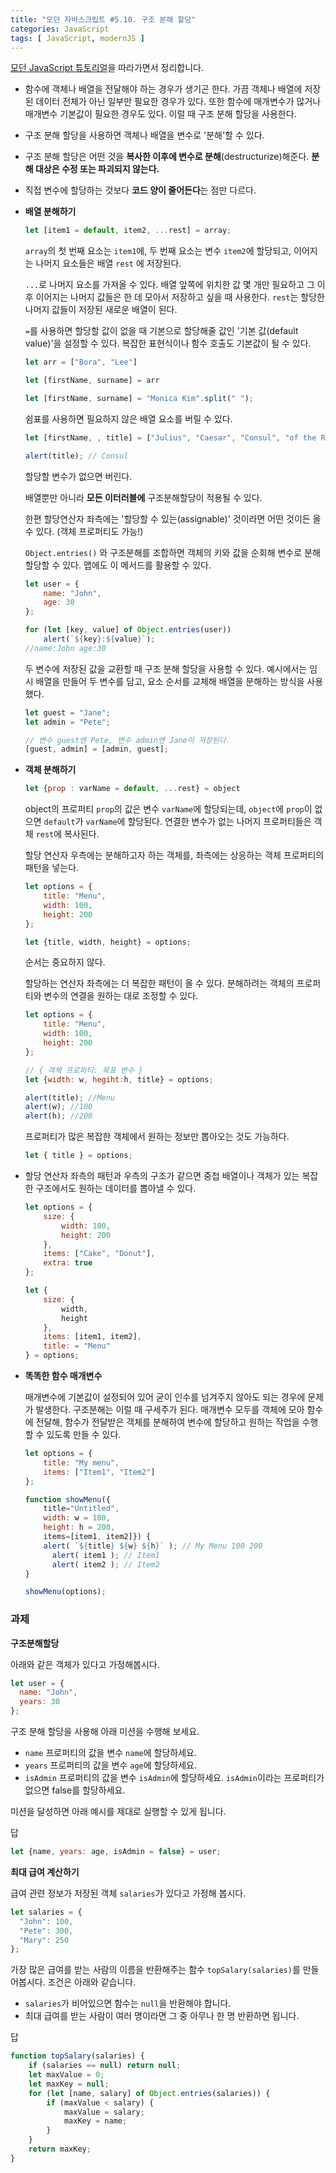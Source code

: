 ```yaml
---
title: "모던 자바스크립트 #5.10. 구조 분해 할당"
categories: JavaScript
tags: [ JavaScript, modernJS ]
---
```


[모던 JavaScript 튜토리얼](https://ko.javascript.info/)을 따라가면서 정리합니다.



- 함수에 객체나 배열을 전달해야 하는 경우가 생기곤 한다. 가끔 객체나 배열에 저장된 데이터 전체가 아닌 일부만 필요한 경우가 있다. 또한 함수에 매개변수가 많거나 매개변수 기본값이 필요한 경우도 있다. 이럴 때 구조 분해 할당을 사용한다.

- 구조 분해 할당을 사용하면 객체나 배열을 변수로 '분해'할 수 있다. 

- 구조 분해 할당은 어떤 것을 **복사한 이후에 변수로 분해**(destructurize)해준다. **분해 대상은 수정 또는 파괴되지 않는다.** 

- 직접 변수에 할당하는 것보다 **코드 양이 줄어든다**는 점만 다르다. 

- **배열 분해하기**

  ```js
  let [item1 = default, item2, ...rest] = array;
  ```

  `array`의 첫 번째 요소는 `item1`에, 두 번째 요소는 변수 `item2`에 할당되고, 이어지는 나머지 요소들은 배열 `rest` 에 저장된다.

  `...`로 나머지 요소를 가져올 수 있다. 배열 앞쪽에 위치한 값 몇 개만 필요하고 그 이후 이어지는 나머지 값들은 한 데 모아서 저장하고 싶을 때 사용한다. `rest`는 할당한 나머지 값들이 저장된 새로운 배열이 된다.

  `=`를 사용하면 할당할 값이 없을 때 기본으로 할당해줄 값인 '기본 값(default value)'을 설정할 수 있다. 복잡한 표현식이나 함수 호출도 기본값이 될 수 있다. 

  ```js
  let arr = ["Bora", "Lee"]
  
  let [firstName, surname] = arr
  ```

  ```js
  let [firstName, surname] = "Monica Kim".split(" ");
  ```

  쉼표를 사용하면 필요하지 않은 배열 요소를 버릴 수 있다.

  ```js
  let [firstName, , title] = ["Julius", "Caesar", "Consul", "of the Roman Republic"];
  
  alert(title); // Consul
  ```

  할당할 변수가 없으면 버린다.

  배열뿐만 아니라 **모든 이터러블에** 구조분해할당이 적용될 수 있다.

  한편 할당연산자 좌측에는 '할당할 수 있는(assignable)' 것이라면 어떤 것이든 올 수 있다. (객체 프로퍼티도 가능!)

  `Object.entries()` 와 구조분해를 조합하면 객체의 키와 값을 순회해 변수로 분해 할당할 수 있다. 맵에도 이 메서드를 활용할 수 있다.

  ```js
  let user = {
      name: "John",
      age: 30
  };
  
  for (let [key, value] of Object.entries(user))
      alert(`${key}:${value}`); 
  //name:John age:30
  ```

  두 변수에 저장된 값을 교환할 때 구조 분해 할당을 사용할 수 있다. 예시에서는 임시 배열을 만들어 두 변수를 담고, 요소 순서를 교체해 배열을 분해하는 방식을 사용했다. 

  ```js
  let guest = "Jane";
  let admin = "Pete";
  
  // 변수 guest엔 Pete, 변수 admin엔 Jane이 저장된다.
  [guest, admin] = [admin, guest];
  ```

- **객체 분해하기**

  ```js
  let {prop : varName = default, ...rest} = object
  ```

  object의 프로퍼티 `prop`의 값은 변수 `varName`에 할당되는데, `object`에 `prop`이 없으면 `default`가 `varName`에 할당된다. 연결한 변수가 없는 나머지 프로퍼티들은 객체 `rest`에 복사된다. 

  할당 연산자 우측에는 분해하고자 하는 객체를, 좌측에는 상응하는 객체 프로퍼티의 패턴을 넣는다.

  ```js
  let options = {
      title: "Menu",
      width: 100,
      height: 200
  };
  
  let {title, width, height} = options;
  ```

  순서는 중요하지 않다.

  할당하는 연산자 좌측에는 더 복잡한 패턴이 올 수 있다. 분해하려는 객체의 프로퍼티와 변수의 연결을 원하는 대로 조정할 수 있다. 

  ```js
  let options = {
      title: "Menu",
      width: 100,
      height: 200
  };
  
  // { 객체 프로퍼티: 목표 변수 }
  let {width: w, hegiht:h, title} = options;
  
  alert(title); //Menu
  alert(w); //100
  alert(h); //200
  ```

  프로퍼티가 많은 복잡한 객체에서 원하는 정보만 뽑아오는 것도 가능하다.

  ```js
  let { title } = options;
  ```

- 할당 연산자 좌측의 패턴과 우측의 구조가 같으면 중첩 배열이나 객체가 있는 복잡한 구조에서도 원하는 데이터를 뽑아낼 수 있다. 

  ```js
  let options = {
      size: {
          width: 100,
          height: 200
      },
      items: ["Cake", "Donut"],
      extra: true
  };
  
  let {
      size: {
          width,
          height
      },
      items: [item1, item2],
      title: = "Menu"
  } = options;
  ```

- **똑똑한 함수 매개변수**

  매개변수에 기본값이 설정되어 있어 굳이 인수를 넘겨주지 않아도 되는 경우에 문제가 발생한다. 구조분해는 이럴 때 구세주가 된다. 매개변수 모두를 객체에 모아 함수에 전달해, 함수가 전달받은 객체를 분해하여 변수에 할당하고 원하는 작업을 수행할 수 있도록 만들 수 있다.

  ```js
  let options = {
      title: "My menu",
      items: ["Item1", "Item2"]
  };
  
  function showMenu({
      title="Untitled", 
      width: w = 100,
      height: h = 200, 
      items=[item1, item2]}) {
      alert( `${title} ${w} ${h}` ); // My Menu 100 200
    	alert( item1 ); // Item1
    	alert( item2 ); // Item2
  }
  
  showMenu(options);
  ```

### 과제

**구조분해할당**

아래와 같은 객체가 있다고 가정해봅시다.

```javascript
let user = {
  name: "John",
  years: 30
};
```

구조 분해 할당을 사용해 아래 미션을 수행해 보세요.

- `name` 프로퍼티의 값을 변수 `name`에 할당하세요.
- `years` 프로퍼티의 값을 변수 `age`에 할당하세요.
- `isAdmin` 프로퍼티의 값을 변수 `isAdmin`에 할당하세요. `isAdmin`이라는 프로퍼티가 없으면 false를 할당하세요.

미션을 달성하면 아래 예시를 제대로 실행할 수 있게 됩니다.

답

```js
let {name, years: age, isAdmin = false} = user;
```

**최대 급여 계산하기**

급여 관련 정보가 저장된 객체 `salaries`가 있다고 가정해 봅시다.

```javascript
let salaries = {
  "John": 100,
  "Pete": 300,
  "Mary": 250
};
```

가장 많은 급여를 받는 사람의 이름을 반환해주는 함수 `topSalary(salaries)`를 만들어봅시다. 조건은 아래와 같습니다.

- `salaries`가 비어있으면 함수는 `null`을 반환해야 합니다.
- 최대 급여를 받는 사람이 여러 명이라면 그 중 아무나 한 명 반환하면 됩니다.

답

```js
function topSalary(salaries) {
    if (salaries == null) return null;
    let maxValue = 0;
    let maxKey = null;
    for (let [name, salary] of Object.entries(salaries)) {
        if (maxValue < salary) {
            maxValue = salary;
            maxKey = name;
        }
    }
    return maxKey;
}
```



